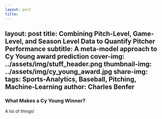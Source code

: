 ```yaml
---
layout: post
title: 
---
```

layout: post
title: Combining Pitch-Level, Game-Level, and Season Level Data to Quantify Pitcher Performance
subtitle: A meta-model approach to Cy Young award prediction
cover-img: ../assets/img/stuff_header.png 
thumbnail-img: ../assets/img/cy_young_award.jpg
share-img:
tags: Sports-Analytics, Baseball, Pitching, Machine-Learning
author: Charles Benfer
---

### What Makes a Cy Young Winner?

A lot of things!

